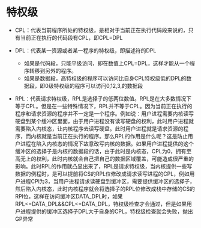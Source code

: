# 特权级

* CPL：代表当前程序所处的特权级，是相对于当前正在执行代码段来说的，只有当前正在执行的代码段有CPL，即CPL=DPL

* DPL：代表某一资源或者某一程序的特权级，即描述符的DPL
  * 如果是代码段，只能平级访问，即在数值上CPL=DPL，这样才能从一个程序转移到另外的程序。
  * 如果是数据段，高特权级的程序可以访问比自身CPL特权级低的DPL的数据段，即0级特权级的程序可以访问0,12,3,的数据段
* RPL：代表请求特权级，RPL是选择子的低两位数值。RPL是在大多数情况下等于CPL。但是在一些特殊情况下，RPL并不等于CPL。因为当前正在执行的程序和请求资源的程序并不一定是一个程序。例如说：用户进程需要内核读写硬盘到某个缓冲区里面，由于用户进程没有读写硬盘的权利，此时用户进程就需要陷入内核态，让内核程序去读写硬盘。此时用户进程就是请求资源的程序，而内核就是当前正在执行的程序。那么RPL的作用是什么呢？这是防止用户进程在陷入内核态的情况下故意改写内核的数据。如果用户进程提供的这个缓冲区的选择子是内核的数据段的话，由于此时是内核态，CPL为0，拥有至高无上的权利，此时内核就会自己把自己的数据区域覆盖，可能造成很严重的影响。此时RPL的作用就凸显出来了，RPL是请求特权级，当内核提供一些写数据的例程时，是可以提前将CS的RPL位修改成请求读写进程的CPL，例如用户进程CPl为3，当用户进程请求读硬盘到缓冲区，需要提供缓冲区的选择子，然后陷入内核态，此时内核程序就会将选择子的RPL位修改成栈中存储的CS的RPl位，这样在访问缓冲区DATA_DPL时，如果RPL<=DATA_DPL&&CPL<=DATA_DPL，特权级检查才会通过，但是如果用户进程提供的缓冲区选择子DPL大于自身的CPL，特权级检查就会失败，抛出GP异常

